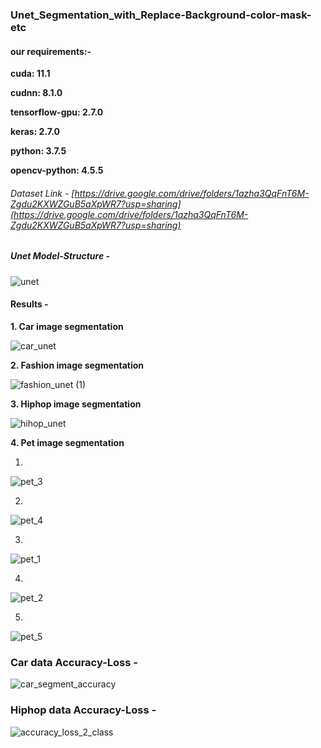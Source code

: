 ###  Unet_Segmentation_with_Replace-Background-color-mask-etc


#### our requirements:-
**cuda: 11.1**

**cudnn: 8.1.0**

**tensorflow-gpu: 2.7.0**

**keras: 2.7.0**

**python: 3.7.5**

**opencv-python: 4.5.5**



###### Dataset Link - [https://drive.google.com/drive/folders/1azha3QqFnT6M-Zgdu2KXWZGuB5aXpWR7?usp=sharing](https://drive.google.com/drive/folders/1azha3QqFnT6M-Zgdu2KXWZGuB5aXpWR7?usp=sharing)

##### Unet Model-Structure -

![unet](https://user-images.githubusercontent.com/52413661/172825672-24fd1e59-64d0-455e-a753-ef1c8dc359e7.png)


#### Results - 

**1. Car image segmentation**

![car_unet](https://user-images.githubusercontent.com/52413661/172806953-aeea4ff0-3bc9-4723-8c94-23148e85fe41.gif)


**2. Fashion image segmentation**

![fashion_unet (1)](https://user-images.githubusercontent.com/52413661/172812138-a0deba57-a1c3-47eb-851a-b26c9cabf973.gif)



**3. Hiphop image segmentation**

![hihop_unet](https://user-images.githubusercontent.com/52413661/172811079-d82de132-4e9a-400a-a310-5018b0808394.gif)



**4. Pet image segmentation**

1.
![pet_3](https://user-images.githubusercontent.com/52413661/172811164-e170b50f-c177-4abd-9246-db4317d812c3.jpg)


2.
![pet_4](https://user-images.githubusercontent.com/52413661/172811170-dc2dd03c-e600-4aa4-8c0e-dcc2848481e6.jpg)


3.
![pet_1](https://user-images.githubusercontent.com/52413661/172811213-473a09c6-b466-472d-92f9-9b3bbfd7d0a7.jpg)


4.
![pet_2](https://user-images.githubusercontent.com/52413661/172811225-5e4bdab1-8ff6-4b25-a072-2a7191bbf1d9.jpg)


5.
![pet_5](https://user-images.githubusercontent.com/52413661/172811254-992a8373-a052-43a9-a2e0-c4199ef89306.jpg)



### Car data Accuracy-Loss -

![car_segment_accuracy](https://user-images.githubusercontent.com/52413661/172825888-502c2ba1-5ecf-49bc-b740-20c920736463.PNG)

### Hiphop data Accuracy-Loss - 

![accuracy_loss_2_class](https://user-images.githubusercontent.com/52413661/172826011-5d36b35b-ea7b-40bc-8069-2923be491971.PNG)
